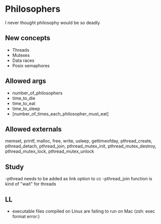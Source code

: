 # Philosophers
I never thought philosophy would be so deadly
## New concepts
- Threads
- Mutexes
- Data races
- Posix semaphores
## Allowed args
- number_of_philosophers 
- time_to_die 
- time_to_eat 
- time_to_sleep 
- [number_of_times_each_philosopher_must_eat]
## Allowed externals
memset, printf, malloc, free, write,
usleep, gettimeofday, pthread_create,
pthread_detach, pthread_join, pthread_mutex_init,
pthread_mutex_destroy, pthread_mutex_lock,
pthread_mutex_unlock

## Study
-pthread needs to be added as link option to cc
-pthread_join function is kind of "wait" for threads

## LL
- executable files compiled on Linux are failing to run on Mac (zsh: exec format error:)